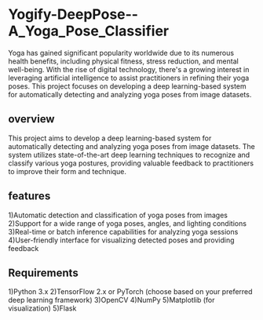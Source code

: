 
# Yogify-DeepPose--A_Yoga_Pose_Classifier

Yoga has gained significant popularity worldwide due to its numerous health benefits, including physical fitness, stress reduction, and mental well-being. With the rise of digital technology, there's a growing interest in leveraging artificial intelligence to assist practitioners in refining their yoga poses. This project focuses on developing a deep learning-based system for automatically detecting and analyzing yoga poses from image datasets.






## overview

This project aims to develop a deep learning-based system for automatically detecting and analyzing yoga poses from image datasets. The system utilizes state-of-the-art deep learning techniques to recognize and classify various yoga postures, providing valuable feedback to practitioners to improve their form and technique.
## features

1)Automatic detection and classification of yoga poses from images
2)Support for a wide range of yoga poses, angles, and lighting conditions
3)Real-time or batch inference capabilities for analyzing yoga sessions
4)User-friendly interface for visualizing detected poses and providing feedback
## Requirements


1)Python 3.x
2)TensorFlow 2.x or PyTorch (choose based on your preferred deep learning framework)
3)OpenCV
4)NumPy
5)Matplotlib (for visualization)
5)Flask 
